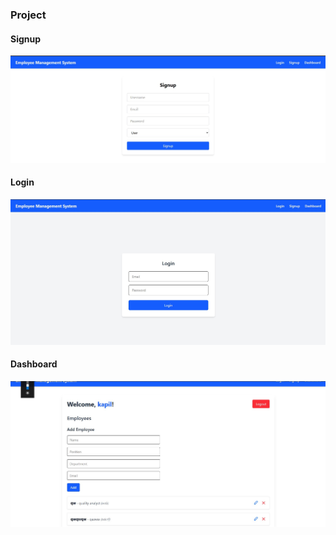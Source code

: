 ### Project 

#### Signup 
![Signup Page](https://raw.githubusercontent.com/Siddharth-2954/Employee-Management-System/master/f/src/assets/signup.jpg)

#### Login
![Signup Page](https://raw.githubusercontent.com/Siddharth-2954/Employee-Management-System/master/f/src/assets/login.jpg)

#### Dashboard
![Signup Page](https://raw.githubusercontent.com/Siddharth-2954/Employee-Management-System/master/f/src/assets/dashboard.jpg)

